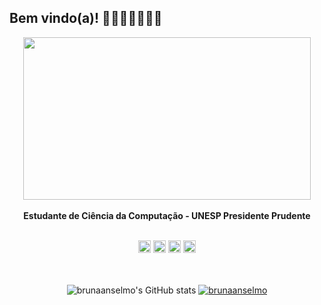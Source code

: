 ## Bem vindo(a)! 🌸🦋🍧🦄🤸‍♀️✨
<div align="middle">
<img src="https://media.giphy.com/media/ao2IHZ0y6ZD2M/giphy.gif?cid=ecf05e47goi8hlmxr5bm92xn1muh3k7hy1lznni0gbmzkl60&rid=giphy.gif&ct=g" width="460" height="260"/>
<br><br>
<strong>Estudante de Ciência da Computação - UNESP Presidente Prudente</strong>
<br><br>

<code><img height="20" src="https://img.shields.io/badge/HTML5-E34F26?style=for-the-badge&logo=html5&logoColor=white"></code>
<code><img height="20" src="https://img.shields.io/badge/CSS3-1572B6?style=for-the-badge&logo=css3&logoColor=white"></code>
<code><img height="20" src="https://img.shields.io/badge/JavaScript-323330?style=for-the-badge&logo=javascript&logoColor=F7DF1E"></code>
<code><img height="20" src="https://img.shields.io/badge/C-00599C?style=for-the-badge&logo=c&logoColor=white"></code>
<br><br><br>


![brunaanselmo's GitHub stats](https://github-readme-stats.vercel.app/api?username=brunaanselmo&theme=tokyonight&show_icons=true&count_private=true&hide=issues)                    [![brunaanselmo](https://github-readme-stats.vercel.app/api/top-langs/?username=brunaanselmo&theme=tokyonight&layout=compact&langs_count=6)](https://github.com/brunaanselmo/)

</div>











  
 


